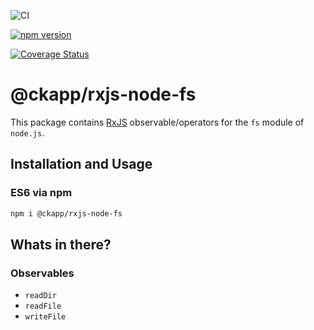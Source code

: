 ![CI](https://github.com/ckapps/rxjs-node-js/workflows/CI/badge.svg)

[![npm version](https://badge.fury.io/js/%40ckapp%2Frxjs-node-fs.svg)](https://www.npmjs.com/@ckapp/rxjs-node-fs)

[![Coverage Status](https://coveralls.io/repos/github/ckapps/rxjs-node-js/badge.svg?branch=master)](https://coveralls.io/github/ckapps/rxjs-node-js?branch=master)

# @ckapp/rxjs-node-fs

This package contains [RxJS](https://www.npmjs.com/package/rxjs) observable/operators for the `fs` module of `node.js`.

## Installation and Usage

### ES6 via npm

```sh
npm i @ckapp/rxjs-node-fs
```

## Whats in there?

### Observables

- `readDir`
- `readFile`
- `writeFile`
